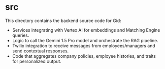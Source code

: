 ﻿# src

This directory contains the backend source code for Gid:

- Services integrating with Vertex AI for embeddings and Matching Engine queries.
- Logic to call the Gemini 1.5 Pro model and orchestrate the RAG pipeline.
- Twilio integration to receive messages from employees/managers and send contextual responses.
- Code that aggregates company policies, employee histories, and traits for personalized output.
